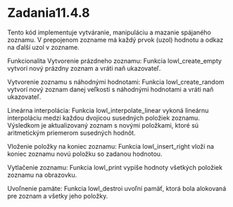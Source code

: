 # Zadania11.4.8
Tento kód implementuje vytváranie, manipuláciu a mazanie spájaného zoznamu. V prepojenom zozname má každý prvok (uzol) hodnotu a odkaz na ďalší uzol v zozname.

Funkcionalita
Vytvorenie prázdneho zoznamu: Funkcia lowl_create_empty vytvorí nový prázdny zoznam a vráti naň ukazovateľ.

Vytvorenie zoznamu s náhodnými hodnotami: Funkcia lowl_create_random vytvorí nový zoznam danej veľkosti s náhodnými hodnotami a vráti naň ukazovateľ.

Lineárna interpolácia: Funkcia lowl_interpolate_linear vykoná lineárnu interpoláciu medzi každou dvojicou susedných položiek zoznamu. Výsledkom je aktualizovaný zoznam s novými položkami, ktoré sú aritmetickým priemerom susedných hodnôt.

Vloženie položky na koniec zoznamu: Funkcia lowl_insert_right vloží na koniec zoznamu novú položku so zadanou hodnotou.

Vytlačenie zoznamu: Funkcia lowl_print vypíše hodnoty všetkých položiek zoznamu na obrazovku.

Uvoľnenie pamäte: Funkcia lowl_destroi uvoľní pamäť, ktorá bola alokovaná pre zoznam a všetky jeho položky.
